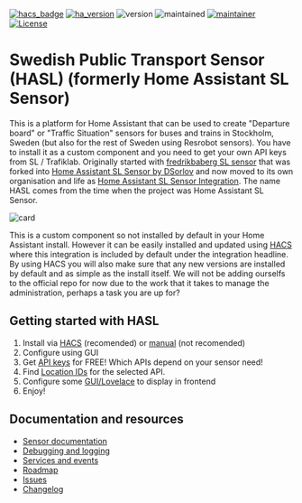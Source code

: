 [![hacs_badge](https://img.shields.io/badge/hacs-default-orange.svg)](https://github.com/custom-components/hacs)
[![ha_version](https://img.shields.io/badge/home%20assistant-2021.12%2B-green.svg)](https://www.home-assistant.io)
![version](https://img.shields.io/badge/version-3.1.0-green.svg)
![maintained](https://img.shields.io/maintenance/yes/2022.svg)
[![maintainer](https://img.shields.io/badge/maintainer-dsorlov-blue.svg)](https://github.com/DSorlov)
[![License](https://img.shields.io/badge/License-Apache%202.0-blue.svg)](https://opensource.org/licenses/Apache-2.0)

Swedish Public Transport Sensor (HASL) (formerly Home Assistant SL Sensor)
==========================================================================

This is a platform for Home Assistant that can be used to create "Departure board" or "Traffic Situation" sensors for buses and trains in Stockholm, Sweden (but also for the rest of Sweden using Resrobot sensors). You have to install it as a custom component and you need to get your own API keys from SL / Trafiklab. Originally started with [fredrikbaberg SL sensor](https://github.com/fredrikbaberg/ha-sensor-sl) that was forked into [Home Assistant SL Sensor by DSorlov](https://github.com/DSorlov/hasl-platform) and now moved to its own organisation and life as [Home Assistant SL Sensor Integration](https://github.com/hasl-platform/integration). The name HASL comes from the time when the project was Home Assistant SL Sensor.

![card](https://user-images.githubusercontent.com/8133650/56198334-0a150f00-603b-11e9-9e93-92be212d7f7b.PNG)

This is a custom component so not installed by default in your Home Assistant install. However it can be easily installed and updated using [HACS](https://custom-components.github.io/hacs/) where this integration is included by default under the integration headline.
By using HACS you will also make sure that any new versions are installed by default and as simple as the install itself. We will not be adding ourselfs to the official repo for now due to the work that it takes to manage the administration, perhaps a task you are up for?

## Getting started with HASL
1. Install via [HACS](hacs_install) (recomended) or [manual](manual_install) (not recomended)
2. Configure using GUI
3. Get [API keys](trafiklab) for FREE! Which APIs depend on your sensor need!
4. Find [Location IDs](locationid) for the selected API.
5. Configure some [GUI/Lovelace](lovelace_cards) to display in frontend
6. Enjoy!

## Documentation and resources
* [Sensor documentation](sensors)
* [Debugging and logging](debugging)
* [Services and events](services)
* [Roadmap](roadmap)
* [Issues](https://github.com/hasl-sensor/integration/issues)
* [Changelog](https://github.com/hasl-sensor/integration/blob/master/CHANGELOG.md)
